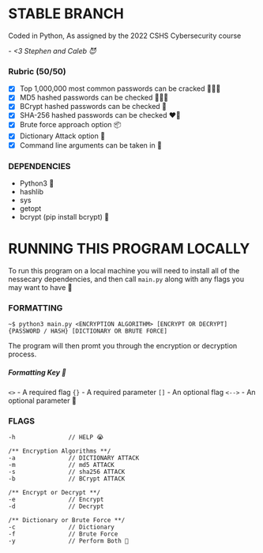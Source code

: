 # STABLE BRANCH

Coded in Python, As assigned by the 2022 CSHS Cybersecurity course

*- <3 Stephen and Caleb 😈*
### Rubric (50/50)

- [x] Top 1,000,000 most common passwords can be cracked 🤽🏿‍♀️
- [x] MD5 hashed passwords can be checked 🏄🏻‍♀️
- [x] BCrypt hashed passwords can be checked 🛝
- [x] SHA-256 hashed passwords can be checked ❤️‍🔥
- [x] Brute force approach option 📦
- [x] Dictionary Attack option 📅
- [X] Command line arguments can be taken in 🫦

### DEPENDENCIES
 - Python3 🥱
 - hashlib
 - sys
 - getopt
 - bcrypt (pip install bcrypt) 🧠

# RUNNING THIS PROGRAM LOCALLY

To run this program on a local machine you will need to install all of the nessecary dependencies, and then call `main.py` along with any flags you may want to have 🫡 

### FORMATTING

```
~$ python3 main.py <ENCRYPTION ALGORITHM> [ENCRYPT OR DECRYPT] {PASSWORD / HASH} [DICTIONARY OR BRUTE FORCE]
```
The program will then promt you through the encryption or decryption process.

##### Formatting Key 🤡
`<>` - A required flag 
`{}` - A required parameter 
`[]` - An optional flag 
`<-->` - An optional parameter 👹

### FLAGS

```
-h               // HELP 😭

/** Encryption Algorithms **/
-a               // DICTIONARY ATTACK
-m               // md5 ATTACK
-s               // sha256 ATTACK
-b               // BCrypt ATTACK

/** Encrypt or Decrypt **/
-e               // Encrypt
-d               // Decrypt

/** Dictionary or Brute Force **/
-c               // Dictionary
-f               // Brute Force
-y               // Perform Both 🥵
```
